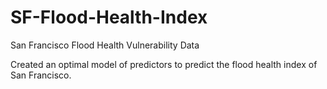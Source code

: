 # SF-Flood-Health-Index

San Francisco Flood Health Vulnerability Data

Created an optimal model of predictors to predict the flood health index of San Francisco. 
